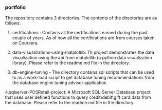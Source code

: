 ### portfolio
The repository contains 3 directories. The contents of the directories are as follows:

1. certifications : Contains all the certifications earned during the past couple of years. As of now all the certifications are from courses taken on Coursera.

2. data-visualizations-using-matplotlib: Th project demonstrates the data visualization using the api from matplotlib (a python data visualization library). Please refer to the readme.md file in the directory.

3. db-engine-tuning - The directory contains sql scripts that can be used to as a work-load script to get database tuning recommendations from the database engine tuning advisor application. 

4.sqlserver-POSRetail-project: A Microsoft SQL-Server Database project  that uses user defined functions to query credit\debit\gift card data  from the database. Please refer to the readme.md file in the directory.

 

